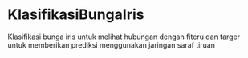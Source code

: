 # KlasifikasiBungaIris
Klasifikasi bunga iris untuk melihat hubungan dengan fiteru dan targer untuk memberikan prediksi menggunakan jaringan saraf tiruan
